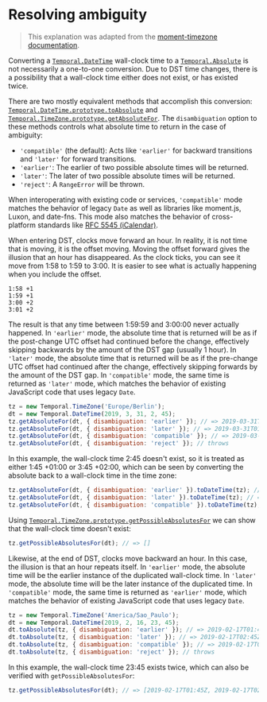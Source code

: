 # Resolving ambiguity

> This explanation was adapted from the [moment-timezone documentation](https://github.com/moment/momentjs.com/blob/master/docs/moment-timezone/01-using-timezones/02-parsing-ambiguous-inputs.md).

Converting a [`Temporal.DateTime`](./datetime.md) wall-clock time to a [`Temporal.Absolute`](./absolute.md) is not necessarily a one-to-one conversion.
Due to DST time changes, there is a possibility that a wall-clock time either does not exist, or has existed twice.

There are two mostly equivalent methods that accomplish this conversion: [`Temporal.DateTime.prototype.toAbsolute`](./datetime.html#toAbsolute) and [`Temporal.TimeZone.prototype.getAbsoluteFor`](./timezone.html#getAbsoluteFor).
The `disambiguation` option to these methods controls what absolute time to return in the case of ambiguity:

- `'compatible'` (the default): Acts like `'earlier'` for backward transitions and `'later'` for forward transitions.
- `'earlier'`: The earlier of two possible absolute times will be returned.
- `'later'`: The later of two possible absolute times will be returned.
- `'reject'`: A `RangeError` will be thrown.

When interoperating with existing code or services, `'compatible'` mode matches the behavior of legacy `Date` as well as libraries like moment.js, Luxon, and date-fns.
This mode also matches the behavior of cross-platform standards like [RFC 5545 (iCalendar)](https://tools.ietf.org/html/rfc5545).

When entering DST, clocks move forward an hour.
In reality, it is not time that is moving, it is the offset moving.
Moving the offset forward gives the illusion that an hour has disappeared.
As the clock ticks, you can see it move from 1:58 to 1:59 to 3:00.
It is easier to see what is actually happening when you include the offset.

```
1:58 +1
1:59 +1
3:00 +2
3:01 +2
```

The result is that any time between 1:59:59 and 3:00:00 never actually happened.
In `'earlier'` mode, the absolute time that is returned will be as if the post-change UTC offset had continued before the change, effectively skipping backwards by the amount of the DST gap (usually 1 hour).
In `'later'` mode, the absolute time that is returned will be as if the pre-change UTC offset had continued after the change, effectively skipping forwards by the amount of the DST gap.
In `'compatible'` mode, the same time is returned as `'later'` mode, which matches the behavior of existing JavaScript code that uses legacy `Date`.

```javascript
tz = new Temporal.TimeZone('Europe/Berlin');
dt = new Temporal.DateTime(2019, 3, 31, 2, 45);
tz.getAbsoluteFor(dt, { disambiguation: 'earlier' }); // => 2019-03-31T00:45Z
tz.getAbsoluteFor(dt, { disambiguation: 'later' }); // => 2019-03-31T01:45Z
tz.getAbsoluteFor(dt, { disambiguation: 'compatible' }); // => 2019-03-31T01:45Z
tz.getAbsoluteFor(dt, { disambiguation: 'reject' }); // throws
```

In this example, the wall-clock time 2:45 doesn't exist, so it is treated as either 1:45 +01:00 or 3:45 +02:00, which can be seen by converting the absolute back to a wall-clock time in the time zone:

```javascript
tz.getAbsoluteFor(dt, { disambiguation: 'earlier' }).toDateTime(tz); // => 2019-03-31T01:45
tz.getAbsoluteFor(dt, { disambiguation: 'later' }).toDateTime(tz); // => 2019-03-31T03:45
tz.getAbsoluteFor(dt, { disambiguation: 'compatible' }).toDateTime(tz); // => 2019-03-31T03:45
```

Using [`Temporal.TimeZone.prototype.getPossibleAbsolutesFor`](./timezone.html#getPossibleAbsolutesFor) we can show that the wall-clock time doesn't exist:

```javascript
tz.getPossibleAbsolutesFor(dt); // => []
```

Likewise, at the end of DST, clocks move backward an hour.
In this case, the illusion is that an hour repeats itself.
In `'earlier'` mode, the absolute time will be the earlier instance of the duplicated wall-clock time.
In `'later'` mode, the absolute time will be the later instance of the duplicated time.
In `'compatible'` mode, the same time is returned as `'earlier'` mode, which matches the behavior of existing JavaScript code that uses legacy `Date`.

```javascript
tz = new Temporal.TimeZone('America/Sao_Paulo');
dt = new Temporal.DateTime(2019, 2, 16, 23, 45);
dt.toAbsolute(tz, { disambiguation: 'earlier' }); // => 2019-02-17T01:45Z
dt.toAbsolute(tz, { disambiguation: 'later' }); // => 2019-02-17T02:45Z
dt.toAbsolute(tz, { disambiguation: 'compatible' }); // => 2019-02-17T01:45Z
dt.toAbsolute(tz, { disambiguation: 'reject' }); // throws
```

In this example, the wall-clock time 23:45 exists twice, which can also be verified with `getPossibleAbsolutesFor`:

```javascript
tz.getPossibleAbsolutesFor(dt); // => [2019-02-17T01:45Z, 2019-02-17T02:45Z]
```
